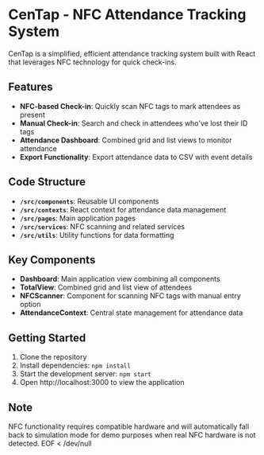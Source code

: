 # CenTap - NFC Attendance Tracking System

CenTap is a simplified, efficient attendance tracking system built with React that leverages NFC technology for quick check-ins.

## Features

- **NFC-based Check-in**: Quickly scan NFC tags to mark attendees as present
- **Manual Check-in**: Search and check in attendees who've lost their ID tags
- **Attendance Dashboard**: Combined grid and list views to monitor attendance
- **Export Functionality**: Export attendance data to CSV with event details

## Code Structure

- **`/src/components`**: Reusable UI components
- **`/src/contexts`**: React context for attendance data management
- **`/src/pages`**: Main application pages
- **`/src/services`**: NFC scanning and related services
- **`/src/utils`**: Utility functions for data formatting

## Key Components

- **Dashboard**: Main application view combining all components
- **TotalView**: Combined grid and list view of attendees
- **NFCScanner**: Component for scanning NFC tags with manual entry option
- **AttendanceContext**: Central state management for attendance data

## Getting Started

1. Clone the repository
2. Install dependencies: `npm install`
3. Start the development server: `npm start`
4. Open http://localhost:3000 to view the application

## Note

NFC functionality requires compatible hardware and will automatically fall back to simulation mode for demo purposes when real NFC hardware is not detected.
EOF < /dev/null